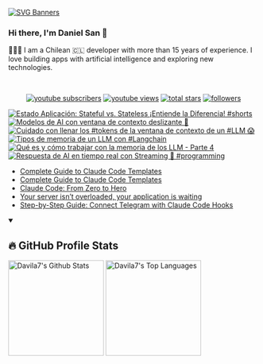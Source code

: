[![SVG Banners](https://svg-banners.vercel.app/api?type=typeWriter&text1=Daniel%20San%20👨🏽‍💻%20|%20Serverless%20|%20Code%20GPT%20❤️&width=800&height=110)](https://github.com/Akshay090/svg-banners)

### Hi there, I'm Daniel San 👋

👨🏽‍💻 I am a Chilean 🇨🇱 developer with more than 15 years of experience. I love building apps with artificial intelligence and exploring new technologies.

<br>
<p align="center">
  <a href="https://www.youtube.com/@daniiielsan?sub_confirmation=1">
    <img alt="youtube subscribers" title="Subscribe to my YouTube channel" src="https://custom-icon-badges.demolab.com/youtube/channel/subscribers/UCNabExUbWCar1WvCGWaPNdQ?color=%23E05D44&label=SUBSCRIBE&logo=video&logoColor=white&style=for-the-badge&labelColor=CE4630"/></a>
  <a href="https://www.youtube.com/@daniiielsan?sub_confirmation=1">
    <img alt="youtube views" title="YouTube views" src="https://custom-icon-badges.demolab.com/youtube/channel/views/UCNabExUbWCar1WvCGWaPNdQ?color=%23E1AD0E&logo=video&logoColor=white&style=for-the-badge&labelColor=C79600"/></a> 
  <a href="https://github.com/davila7?tab=repositories&sort=stargazers">
    <img alt="total stars" title="Total stars on GitHub" src="https://custom-icon-badges.demolab.com/github/stars/davila7?color=55960c&style=for-the-badge&labelColor=488207&logo=star"/></a>
  <a href="https://github.com/davila7?tab=followers">
    <img alt="followers" title="Follow me on Github" src="https://custom-icon-badges.demolab.com/github/followers/davila7?color=236ad3&labelColor=1155ba&style=for-the-badge&logo=person-add&label=Follow&logoColor=white"/></a>
</p>
<!--
<details open> 
    <summary><h3>📺 Latest YouTube Videos</h3></summary> -->

<!-- BEGIN YOUTUBE-CARDS -->
[![Estado Aplicación: Stateful vs. Stateless ¡Entiende la Diferencia! #shorts](https://ytcards.demolab.com/?id=ixcnYhLTTE0&title=Estado+Aplicaci%C3%B3n%3A+Stateful+vs.+Stateless+%C2%A1Entiende+la+Diferencia%21+%23shorts&lang=en&timestamp=1757605687&background_color=%230d1117&title_color=%23ffffff&stats_color=%23dedede&max_title_lines=1&width=250&border_radius=5 "Estado Aplicación: Stateful vs. Stateless ¡Entiende la Diferencia! #shorts")](https://www.youtube.com/shorts/ixcnYhLTTE0)
[![Modelos de AI con ventana de contexto deslizante 🤔](https://ytcards.demolab.com/?id=RHopzpj4fNQ&title=Modelos+de+AI+con+ventana+de+contexto+deslizante+%F0%9F%A4%94&lang=en&timestamp=1757557047&background_color=%230d1117&title_color=%23ffffff&stats_color=%23dedede&max_title_lines=1&width=250&border_radius=5 "Modelos de AI con ventana de contexto deslizante 🤔")](https://www.youtube.com/shorts/RHopzpj4fNQ)
[![Cuidado con llenar los #tokens de la ventana de contexto de un #LLM 😱](https://ytcards.demolab.com/?id=YYZppCuY7qw&title=Cuidado+con+llenar+los+%23tokens+de+la+ventana+de+contexto+de+un+%23LLM+%F0%9F%98%B1&lang=en&timestamp=1757445856&background_color=%230d1117&title_color=%23ffffff&stats_color=%23dedede&max_title_lines=1&width=250&border_radius=5 "Cuidado con llenar los #tokens de la ventana de contexto de un #LLM 😱")](https://www.youtube.com/shorts/YYZppCuY7qw)
[![Tipos de memoria de un LLM con #Langchain](https://ytcards.demolab.com/?id=AMK0xnMy68I&title=Tipos+de+memoria+de+un+LLM+con+%23Langchain&lang=en&timestamp=1757381410&background_color=%230d1117&title_color=%23ffffff&stats_color=%23dedede&max_title_lines=1&width=250&border_radius=5 "Tipos de memoria de un LLM con #Langchain")](https://www.youtube.com/shorts/AMK0xnMy68I)
[![Qué es y cómo trabajar con la memoria de los LLM - Parte 4](https://ytcards.demolab.com/?id=cM_CJPaD0kQ&title=Qu%C3%A9+es+y+c%C3%B3mo+trabajar+con+la+memoria+de+los+LLM+-+Parte+4&lang=en&timestamp=1757363546&background_color=%230d1117&title_color=%23ffffff&stats_color=%23dedede&max_title_lines=1&width=250&border_radius=5 "Qué es y cómo trabajar con la memoria de los LLM - Parte 4")](https://www.youtube.com/watch?v=cM_CJPaD0kQ)
[![Respuesta de AI en tiempo real con Streaming 🧐 #programming](https://ytcards.demolab.com/?id=Tsp13K2Yq-Q&title=Respuesta+de+AI+en+tiempo+real+con+Streaming+%F0%9F%A7%90+%23programming&lang=en&timestamp=1756407371&background_color=%230d1117&title_color=%23ffffff&stats_color=%23dedede&max_title_lines=1&width=250&border_radius=5 "Respuesta de AI en tiempo real con Streaming 🧐 #programming")](https://www.youtube.com/shorts/Tsp13K2Yq-Q)
<!-- END YOUTUBE-CARDS -->
<!--
</details>
 -->
 <!--
<details open> 
    <summary><h2>📝 Blog post</h2></summary>
-->
<!-- BLOG-POST-LIST:START -->
- [Complete Guide to Claude Code Templates](https://dev.to/dani_avila7/complete-guide-to-claude-code-templates-1pnp)
- [Complete Guide to Claude Code Templates](https://medium.com/latinxinai/complete-guide-to-claude-code-templates-4e53d6688b34?source=rss-3a9533f001c5------2)
- [Claude Code: From Zero to Hero](https://dev.to/dani_avila7/claude-code-from-zero-to-hero-4kcm)
- [Your server isn’t overloaded, your application is waiting](https://medium.com/@dan.avila7/your-server-isnt-overloaded-your-application-is-waiting-1383f00865d5?source=rss-3a9533f001c5------2)
- [Step-by-Step Guide: Connect Telegram with Claude Code Hooks](https://medium.com/@dan.avila7/step-by-step-guide-connect-telegram-with-claude-code-hooks-1686fadcee65?source=rss-3a9533f001c5------2)
<!-- BLOG-POST-LIST:END -->
<!--
</details>
-->

<details open> 
  <summary><h2>🔥 GitHub Profile Stats</h2></summary>
<!-- https://github.com/anuraghazra/github-readme-stats -->

  <a href="https://github.com/anuraghazra/github-readme-stats"><img alt="Davila7's Github Stats" src="https://denvercoder1-github-readme-stats.vercel.app/api/?username=davila7&show_icons=true&include_all_commits=true&count_private=true&theme=react&hide_border=true&bg_color=1F222E&title_color=F85D7F&icon_color=F8D866" height="192px"/></a>
  <a href="https://github.com/anuraghazra/github-readme-stats"><img alt="Davila7's Top Languages" src="https://github-readme-stats.vercel.app/api/top-langs/?username=davila7&langs_count=8&layout=compact&theme=react&hide_border=true&bg_color=1F222E&title_color=F85D7F&icon_color=F8D866&hide=Jupyter%20Notebook" height="192px"/></a>
  
</details>
